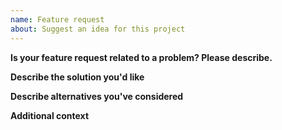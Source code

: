 ```yaml
---
name: Feature request
about: Suggest an idea for this project
---
```


**Is your feature request related to a problem? Please describe.**

<!-- A clear and concise description of what the problem is. Ex. I'm always frustrated when [...]. -->

**Describe the solution you'd like**

<!-- A clear and concise description of what you want to happen. -->

**Describe alternatives you've considered**

<!-- A clear and concise description of any alternative solutions or features you've considered. -->

**Additional context**

<!-- Add any other context or screenshots about the feature request here. -->
